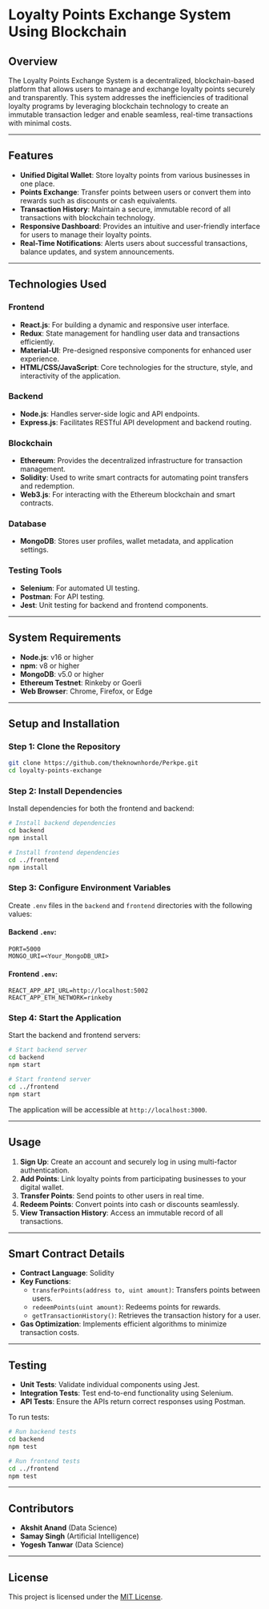 
# Loyalty Points Exchange System Using Blockchain




## **Overview**
The Loyalty Points Exchange System is a decentralized, blockchain-based platform that allows users to manage and exchange loyalty points securely and transparently. This system addresses the inefficiencies of traditional loyalty programs by leveraging blockchain technology to create an immutable transaction ledger and enable seamless, real-time transactions with minimal costs.

---

## **Features**
- **Unified Digital Wallet**: Store loyalty points from various businesses in one place.
- **Points Exchange**: Transfer points between users or convert them into rewards such as discounts or cash equivalents.
- **Transaction History**: Maintain a secure, immutable record of all transactions with blockchain technology.
- **Responsive Dashboard**: Provides an intuitive and user-friendly interface for users to manage their loyalty points.
- **Real-Time Notifications**: Alerts users about successful transactions, balance updates, and system announcements.

---

## **Technologies Used**

### **Frontend**
- **React.js**: For building a dynamic and responsive user interface.
- **Redux**: State management for handling user data and transactions efficiently.
- **Material-UI**: Pre-designed responsive components for enhanced user experience.
- **HTML/CSS/JavaScript**: Core technologies for the structure, style, and interactivity of the application.

### **Backend**
- **Node.js**: Handles server-side logic and API endpoints.
- **Express.js**: Facilitates RESTful API development and backend routing.

### **Blockchain**
- **Ethereum**: Provides the decentralized infrastructure for transaction management.
- **Solidity**: Used to write smart contracts for automating point transfers and redemption.
- **Web3.js**: For interacting with the Ethereum blockchain and smart contracts.

### **Database**
- **MongoDB**: Stores user profiles, wallet metadata, and application settings.

### **Testing Tools**
- **Selenium**: For automated UI testing.
- **Postman**: For API testing.
- **Jest**: Unit testing for backend and frontend components.

---

## **System Requirements**
- **Node.js**: v16 or higher
- **npm**: v8 or higher
- **MongoDB**: v5.0 or higher
- **Ethereum Testnet**: Rinkeby or Goerli
- **Web Browser**: Chrome, Firefox, or Edge

---

## **Setup and Installation**

### **Step 1: Clone the Repository**
```bash
git clone https://github.com/theknownhorde/Perkpe.git
cd loyalty-points-exchange
```

### **Step 2: Install Dependencies**
Install dependencies for both the frontend and backend:
```bash
# Install backend dependencies
cd backend
npm install

# Install frontend dependencies
cd ../frontend
npm install
```

### **Step 3: Configure Environment Variables**
Create `.env` files in the `backend` and `frontend` directories with the following values:

#### Backend `.env`:
```env
PORT=5000
MONGO_URI=<Your_MongoDB_URI>
```

#### Frontend `.env`:
```env
REACT_APP_API_URL=http://localhost:5002
REACT_APP_ETH_NETWORK=rinkeby
```

### **Step 4: Start the Application**
Start the backend and frontend servers:
```bash
# Start backend server
cd backend
npm start

# Start frontend server
cd ../frontend
npm start
```

The application will be accessible at `http://localhost:3000`.

---

## **Usage**
1. **Sign Up**: Create an account and securely log in using multi-factor authentication.
2. **Add Points**: Link loyalty points from participating businesses to your digital wallet.
3. **Transfer Points**: Send points to other users in real time.
4. **Redeem Points**: Convert points into cash or discounts seamlessly.
5. **View Transaction History**: Access an immutable record of all transactions.

---

## **Smart Contract Details**
- **Contract Language**: Solidity
- **Key Functions**:
  - `transferPoints(address to, uint amount)`: Transfers points between users.
  - `redeemPoints(uint amount)`: Redeems points for rewards.
  - `getTransactionHistory()`: Retrieves the transaction history for a user.
- **Gas Optimization**: Implements efficient algorithms to minimize transaction costs.

---

## **Testing**
- **Unit Tests**: Validate individual components using Jest.
- **Integration Tests**: Test end-to-end functionality using Selenium.
- **API Tests**: Ensure the APIs return correct responses using Postman.

To run tests:
```bash
# Run backend tests
cd backend
npm test

# Run frontend tests
cd ../frontend
npm test
```

---

## **Contributors**
- **Akshit Anand** (Data Science)
- **Samay Singh** (Artificial Intelligence)
- **Yogesh Tanwar** (Data Science)

---

## **License**
This project is licensed under the [MIT License](LICENSE).

